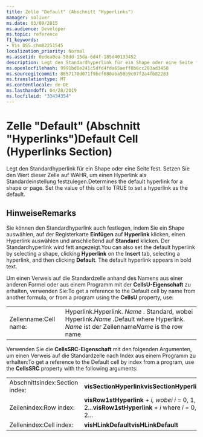 ```yaml
---
title: Zelle "Default" (Abschnitt "Hyperlinks")
manager: soliver
ms.date: 03/09/2015
ms.audience: Developer
ms.topic: reference
f1_keywords:
- Vis_DSS.chm82251545
localization_priority: Normal
ms.assetid: 0edea0ea-58dd-15da-6d4f-185d40133452
description: Legt den Standardhyperlink für ein Shape oder eine Seite fest. Setzen Sie den Wert dieser Zelle auf WAHR, um einen Hyperlink als Standardeinstellung festzulegen.
ms.openlocfilehash: 9991bd0e241c5dfd4fda65aeff8b6cc203ad3458
ms.sourcegitcommit: 8657170d071f9bcf680aba50b9c07f2a4fb82283
ms.translationtype: MT
ms.contentlocale: de-DE
ms.lasthandoff: 04/28/2019
ms.locfileid: "33434354"
---
```

# <a name="default-cell-hyperlinks-section"></a><span data-ttu-id="3a790-104">Zelle "Default" (Abschnitt "Hyperlinks")</span><span class="sxs-lookup"><span data-stu-id="3a790-104">Default Cell (Hyperlinks Section)</span></span>

<span data-ttu-id="3a790-p102">Legt den Standardhyperlink für ein Shape oder eine Seite fest. Setzen Sie den Wert dieser Zelle auf WAHR, um einen Hyperlink als Standardeinstellung festzulegen.</span><span class="sxs-lookup"><span data-stu-id="3a790-p102">Determines the default hyperlink for a shape or page. Set the value of this cell to TRUE to set a hyperlink as the default.</span></span>
  
## <a name="remarks"></a><span data-ttu-id="3a790-107">Hinweise</span><span class="sxs-lookup"><span data-stu-id="3a790-107">Remarks</span></span>

<span data-ttu-id="3a790-p103">Sie können den Standardhyperlink auch festlegen, indem Sie ein Shape auswählen, auf der Registerkarte **Einfügen** auf **Hyperlink** klicken, einen Hyperlink auswählen und anschließend auf **Standard** klicken. Der Standardhyperlink wird fett angezeigt.</span><span class="sxs-lookup"><span data-stu-id="3a790-p103">You can also set the default hyperlink by selecting a shape, clicking **Hyperlink** on the **Insert** tab, selecting a hyperlink, and then clicking **Default**. The default hyperlink appears in bold text.</span></span>
  
<span data-ttu-id="3a790-110">Um einen Verweis auf die Standardzelle anhand des Namens aus einer anderen Formel oder aus einem Programm mit der **CellsU-Eigenschaft** zu erhalten, verwenden Sie:</span><span class="sxs-lookup"><span data-stu-id="3a790-110">To get a reference to the Default cell by name from another formula, or from a program using the **CellsU** property, use:</span></span> 
  
|||
|:-----|:-----|
|<span data-ttu-id="3a790-111">Zellenname:</span><span class="sxs-lookup"><span data-stu-id="3a790-111">Cell name:</span></span>  <br/> |<span data-ttu-id="3a790-112">Hyperlink.</span><span class="sxs-lookup"><span data-stu-id="3a790-112">Hyperlink.</span></span> <span data-ttu-id="3a790-113">*Name*  . Standard, wobei Hyperlink.</span><span class="sxs-lookup"><span data-stu-id="3a790-113">*Name*  .Default           where Hyperlink.</span></span> <span data-ttu-id="3a790-114">*Name*  ist der Zeilenname</span><span class="sxs-lookup"><span data-stu-id="3a790-114">*Name*  is the row name</span></span>  <br/> |
   
<span data-ttu-id="3a790-115">Verwenden Sie die **CellsSRC-Eigenschaft** mit den folgenden Argumenten, um einen Verweis auf die Standardzelle nach Index aus einem Programm zu erhalten:</span><span class="sxs-lookup"><span data-stu-id="3a790-115">To get a reference to the Default cell by index from a program, use the **CellsSRC** property with the following arguments:</span></span> 
  
|||
|:-----|:-----|
|<span data-ttu-id="3a790-116">Abschnittsindex:</span><span class="sxs-lookup"><span data-stu-id="3a790-116">Section index:</span></span>  <br/> |<span data-ttu-id="3a790-117">**visSectionHyperlink**</span><span class="sxs-lookup"><span data-stu-id="3a790-117">**visSectionHyperlink**</span></span> <br/> |
|<span data-ttu-id="3a790-118">Zeilenindex:</span><span class="sxs-lookup"><span data-stu-id="3a790-118">Row index:</span></span>  <br/> |<span data-ttu-id="3a790-119">**visRow1stHyperlink**  +   *i,* *wobei i* = 0, 1, 2...</span><span class="sxs-lookup"><span data-stu-id="3a790-119">**visRow1stHyperlink** +  *i*           where  *i*  = 0, 1, 2...</span></span>  <br/> |
|<span data-ttu-id="3a790-120">Zellenindex:</span><span class="sxs-lookup"><span data-stu-id="3a790-120">Cell index:</span></span>  <br/> |<span data-ttu-id="3a790-121">**visHLinkDefault**</span><span class="sxs-lookup"><span data-stu-id="3a790-121">**visHLinkDefault**</span></span> <br/> |
   

